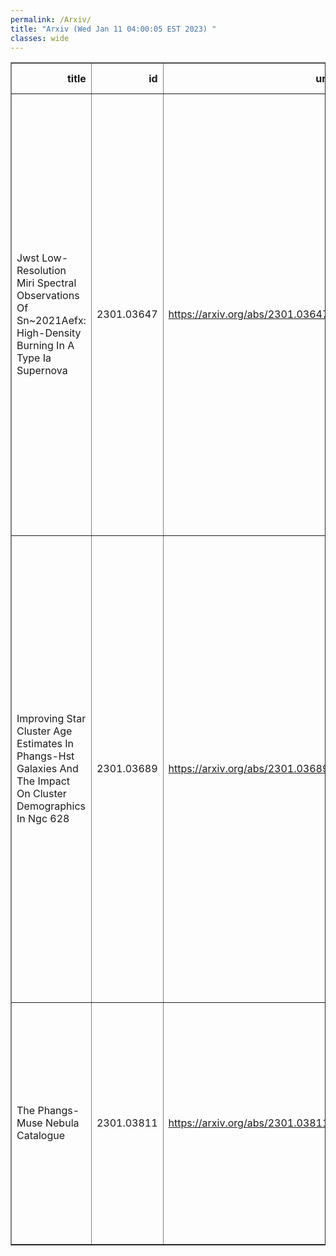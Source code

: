 ```yaml
---
permalink: /Arxiv/
title: "Arxiv (Wed Jan 11 04:00:05 EST 2023) "
classes: wide
---
```

<table border="1" class="dataframe">
  <thead>
    <tr style="text-align: right;">
      <th>title</th>
      <th>id</th>
      <th>url</th>
      <th>authors</th>
      <th>Local Authors</th>
    </tr>
  </thead>
  <tbody>
    <tr>
      <td>Jwst Low-Resolution Miri Spectral Observations Of Sn~2021Aefx:   High-Density Burning In A Type Ia Supernova</td>
      <td>2301.03647</td>
      <td><a href="https://arxiv.org/abs/2301.03647" target="_blank">https://arxiv.org/abs/2301.03647</a></td>
      <td>J. M. Derkacy, C. Ashall, P. Hoeflich, E. Baron, B. J. Shappee, D. Baade, J. Andrews, K. A. Bostroem, P. J. Brown, C. R. Burns, A. Burrow, A. Cikota, T. De Jaeger, A. Do, Y. Dong, I. Dominguez, L. Galbany, E. Y. Hsiao, E. Karamehmetoglu, K. Krisciunas, S. Kumar, J. Lu, T. B. Mera Evans, J. R. Maund, P. Mazzali, K. Medler, N. Morrell, F. Patat, M. M. Phillips, M. Shahbandeh, S. Stangl, C. P. Stevens, M. D. Stritzinger, N. B. Suntzeff, C. M. Telesco, M. A. Tucker, S. Valenti, L. Wang, Y. Yang, S. W. Jha, L. A. Kwok</td>
      <td>Michael Tucker</td>
    </tr>
    <tr>
      <td>Improving Star Cluster Age Estimates In Phangs-Hst Galaxies And The   Impact On Cluster Demographics In Ngc 628</td>
      <td>2301.03689</td>
      <td><a href="https://arxiv.org/abs/2301.03689" target="_blank">https://arxiv.org/abs/2301.03689</a></td>
      <td>Bradley C. Whitmore, Rupali Chandar, Janice C. Lee, Matthew Floyd, Sinan Deger, James Lilly, Rebecca Minsley, David A. Thilker, Médéric Boquien, Daniel A. Dale, Kiana Henny, Fabian Scheuermann, Ashley T. Barnes, Frank Bigiel, Eric Emsellem, Simon Glover, Kathryn Grasha, Brent Groves, Stephen Hannon, Ralf S. Klessen, Kathryn Kreckel, J. M. Diederik Kruijssen, Kirsten L. Larson, Adam Leroy, Angus Mok, Hsi-An Pan, Francesca Pinna, Patricia Sánchez-Blázquez, Eva Schinnerer, Mattia C. Sormani, Elizabeth Watkins, Thomas Williams</td>
      <td>Adam Leroy</td>
    </tr>
    <tr>
      <td>The Phangs-Muse Nebula Catalogue</td>
      <td>2301.03811</td>
      <td><a href="https://arxiv.org/abs/2301.03811" target="_blank">https://arxiv.org/abs/2301.03811</a></td>
      <td>B. Groves, K. Kreckel, F. Santoro, F. Belfiore, E. Zavodnik, E. Congiu, O. V. Egorov, E. Emsellem, K. Grasha, A. Leroy, F. Scheuermann, E. Schinnerer, E. J. Watkins, A. T. Barnes, F. Bigiel, D. A. Dale, S. C. O. Glover, I. Pessa, P. Sanchez-Blazquez, T. G. Williams</td>
      <td>Adam Leroy</td>
    </tr>
  </tbody>
</table>